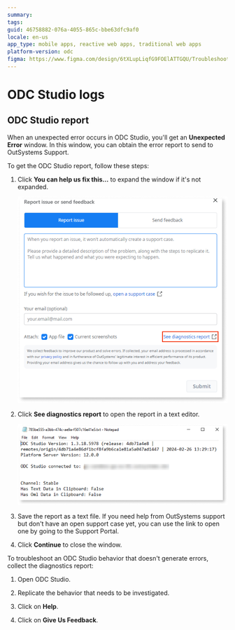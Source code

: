 ```yaml
---
summary: 
tags: 
guid: 46758882-076a-4055-865c-bbe63dfc9af0
locale: en-us
app_type: mobile apps, reactive web apps, traditional web apps
platform-version: odc
figma: https://www.figma.com/design/6tXLupLiqfG9FOElATTGQU/Troubleshooting?node-id=3648-277&t=RphsIlsOjB9BfVCa-1
---
```


# ODC Studio logs

## ODC Studio report

When an unexpected error occurs in ODC Studio, you'll get an **Unexpected Error** window. In this window, you can obtain the error report to send to OutSystems Support.

To get the ODC Studio report, follow these steps:

1. Click **You can help us fix this…** to expand the window if it's not expanded.
   
   ![Screenshot of the expanded Unexpected Error window in ODC Studio with the option to help fix the issue.](../incident-models/o11/images/report-issue-ss.png "Expanded Unexpected Error Window")

3. Click **See diagnostics report** to open the report in a text editor.
   
   ![Screenshot of a diagnostics report opened in a text editor.](../incident-models/o11/images/text-editor.png "Diagnostics Report in Text Editor")

5. Save the report as a text file. If you need help from OutSystems support but don't have an open support case yet, you can use the link to open one by going to the Support Portal.

6. Click **Continue** to close the window.

To troubleshoot an ODC Studio behavior that doesn't generate errors, collect the diagnostics report:

1. Open ODC Studio.

2. Replicate the behavior that needs to be investigated.

3. Click on **Help**.

4. Click on **Give Us Feedback**.


